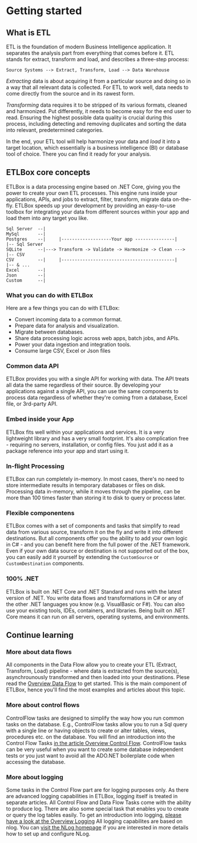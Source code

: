 # Getting started

## What is ETL

ETL is the foundation of modern Business Intelligence application. 
It separates the analysis part from everything that comes before it. ETL stands for extract, transform 
and load, and describes a three-step process:

```
Source Systems --> Extract, Transform, Load --> Data Warehouse
```

*Extracting* data is about acquiring it from a particular source and doing so in a way that all relevant data 
is collected. For ETL to work well, data needs to come directly from the source and in its rawest form.

*Transforming* data requires it to be stripped of its various formats, cleaned and harmonized. 
Put differently, it needs to become easy for the end user to read. 
Ensuring the highest possible data quality is crucial during this process, 
including detecting and removing duplicates and sorting the data into relevant, predetermined categories.

In the end, your ETL tool will help harmonize your data and *load* it into a target location, 
which essentially is a business intelligence (BI) or database tool of choice. 
There you can find it ready for your analysis.

## ETLBox core concepts

ETLBox is a data processing engine based on .NET Core, giving you the power to create your own ETL processes. 
This engine runs inside your applications, APIs, and jobs to extract, filter, transform, migrate data on-the-fly.
ETLBox speeds up your development by providing an easy-to-use toolbox for integrating your data from 
different sources within your app and load them into any target you like. 

```
Sql Server  --|
MySql       --|                                                         
Postgres    --|     |-------------------Your app ---------------|    |-- Sql Server
SQLite      --|---> Transform -> Validate -> Harmonize -> Clean ---> |-- CSV
CSV         --|     |-------------------------------------------|    |-- & ... 
Excel       --|
Json        --| 
Custom      --|
```

### What you can do with ETLBox

Here are a few things you can do with ETLBox:

- Convert incoming data to a common format.
- Prepare data for analysis and visualization.
- Migrate between databases.
- Share data processing logic across web apps, batch jobs, and APIs.
- Power your data ingestion and integration tools.
- Consume large CSV, Excel or Json files

### Common data API

ETLBox provides you with a single API for working with data. 
The API treats all data the same regardless of their source. 
By developing your applications against a single API, you can use the same components to process data 
regardless of whether they're coming from a database, Excel file, or 3rd-party API. 

### Embed inside your App

ETLBox fits well within your applications and services. It is a very lightweight library and has a very small footprint.
It's also complication free -  requiring no servers, installation, or config files. 
You just add it as a package reference into your app and start using it.

### In-flight Processing
ETLBox can run completely in-memory. In most cases, there's no need to store intermediate results 
in temporary databases or files on disk. Processing data in-memory, while it moves through the pipeline, 
can be more than 100 times faster than storing it to disk to query or process later.

### Flexible componentens
ETLBox comes with a set of components and tasks that simplify to read  data from various source, 
transform it on the fly and write it into different destinations. But all components offer you the ability 
to add your own logic in C# - and you can benefit here from the full power of the .NET framework. Even if 
your own data source or destination is not supported out of the box, you can easily add it yourself by extending
the `CustomSource` or `CustomDestination` components. 

### 100% .NET
ETLBox is built on .NET Core and .NET Standard and runs with the latest version of .NET. You write data flows and transformations 
in C# or any of the other .NET languages you know (e.g. VisualBasic or F#). 
You can also use your existing tools, IDEs, containers, and libraries. 
Being built on .NET Core means it can run on all servers, operating systems, and environments.

## Continue learning

### More about data flows

All components in the Data Flow allow you to create your ETL (Extract, Transform, Load) pipeline - 
where data is extracted from the source(s), asynchrounously transformed and then loaded into your destinations.
Plese read the [Overview Data Flow](dataflow/overview_dataflow.md) to get started. 
This is the main component of ETLBox, hence you'll find the most examples and articles about this topic. 

### More about control flows

ControlFlow tasks are designed to simplify the way how you run common tasks on the database. E.g., ControlFlow tasks allow
you to run a Sql query with a single line or having objects to create or alter tables, views, procedures etc. on the database. 
You will find an introduction into the Control Flow Tasks [in the article Overview Control Flow](controlflow/overview_controlflow.md).
ControlFlow tasks can be very useful when you want to create some database independent tests or you just want to avoid all the ADO.NET boilerplate
code when accessing the database. 

### More about logging

Some tasks in the Control Flow part are for logging purposes only. 
As there are advanced logging capabilities in ETLBox, logging itself is treated in separate articles. 
All Control Flow and Data Flow Tasks come with the ability to produce log. 
There are also some special task that enables you to create or query the log tables easily. 
To get an introduction into logging, [please have a look at the Overview Logging](controlflow/overview_logging.md)
All logging capabilites are based on nlog. You can [visit the NLog homepage](https://nlog-project.org) if you are interested in more details how to set up and configure NLog.








